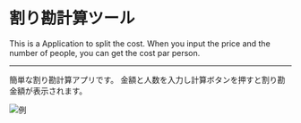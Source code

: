 # 割り勘計算ツール
This is a Application to split the cost. When you input the price and the number of people, you can get the cost par person.
***
簡単な割り勘計算アプリです。
金額と人数を入力し計算ボタンを押すと割り勘金額が表示されます。  
  
![例](https://raw.github.com/wiki/shu-suke/payCalc/img/paycalc.png)
